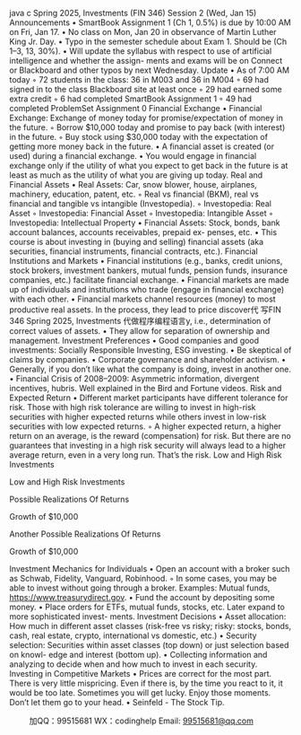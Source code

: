 java c
Spring   2025,   Investments   (FIN   346) 
Session 2 (Wed, Jan 15) 
Announcements 
•   SmartBook   Assignment   1   (Ch   1,   0.5%)   is   due   by   10:00   AM   on   Fri,   Jan   17.
•   No   class   on   Mon,   Jan   20   in   observance   of   Martin   Luther   King   Jr.   Day.
•   Typo   in   the   semester   schedule   about   Exam   1.   Should   be   (Ch   1–3,   13,   30%).
•   Will   update   the   syllabus   with   respect   to   use   of artificial   intelligence   and   whether   the   assign-   ments   and   exams   will   be   on   Connect   or   Blackboard   and   other   typos   by   next   Wednesday.
Update 
•   As   of   7:00   AM   today
◦   72   students   in   the   class:   36   in   M003   and   36   in   M004
◦   69   had   signed   in   to   the   class   Blackboard   site   at   least   once
◦   29   had   earned   some   extra   credit
◦   6   had   completed   SmartBook   Assignment   1
◦   49   had   completed   ProblemSet   Assignment   0
Financial Exchange 
•   Financial   Exchange:      Exchange   of   money   today   for   promise/expectation   of   money   in   the   future.
◦   Borrow   $10,000   today   and   promise   to   pay   back   (with   interest)   in   the   future.
◦   Buy   stock   using   $30,000   today   with   the   expectation   of   getting   more   money   back   in   the future.
•   A   financial   asset   is   created   (or   used)   during   a   financial   exchange.
•   You   would   engage   in   financial   exchange   only   if the   utility   of what   you   expect   to   get   back   in   the   future   is   at   least   as   much   as   the   utility   of what   you   are   giving   up   today.
Real and Financial Assets 
•   Real   Assets:   Car,   snow   blower,   house,   airplanes,   machinery,   education,   patent,   etc.
◦   Real   vs   financial   (BKM),   real   vs   financial   and   tangible   vs   intangible   (Investopedia).
◦ Investopedia:   Real   Asset 
◦ Investopedia:   Financial   Asset 
◦ Investopedia:   Intangible   Asset 
◦ Investopedia:   Intellectual   Property 
•   Financial   Assets:      Stock,    bonds,    bank   account   balances,    accounts   receivables,    prepaid   ex-   penses,   etc.
•   This   course   is   about   investing   in   (buying   and   selling)   financial   assets   (aka   securities,   financial instruments,   financial   contracts,   etc.).
Financial Institutions and Markets 
•   Financial   institutions   (e.g.,   banks,   credit   unions,   stock   brokers,   investment   bankers,   mutual funds,   pension   funds,   insurance   companies,   etc.)   facilitate   financial   exchange.
•   Financial   markets   are   made   up   of individuals   and   institutions who trade   (engage   in   financial   exchange)   with   each   other.
•   Financial   markets   channel   resources   (money)   to   most   productive   real   assets.   In   the   process,   they   lead   to   price   discover代 写FIN 346 Spring 2025, Investments
代做程序编程语言y,   i.e.,   determination   of correct   values   of assets.
•   They   allow   for   separation   of ownership   and   management.
Investment Preferences 
•   Good   companies   and   good   investments: Socially   Responsible   Investing, ESG   investing. 
•   Be   skeptical   of claims   by   companies.
•   Corporate   governance   and   shareholder   activism.
•   Generally,   if   you   don’t   like   what   the   company   is   doing,   invest   in   another   one.
•   Financial   Crisis   of   2008–2009:    Asymmetric   information,    divergent   incentives,   hubris.      Well explained   in   the   Bird   and   Fortune   videos.
Risk and Expected Return 
•   Different market participants have different   tolerance   for   risk.    Those with high   risk   tolerance   are   willing   to   invest   in   high-risk   securities   with   higher   expected   returns   while   others   invest   in   low-risk   securities   with   low   expected   returns.
◦   A   higher   expected   return,   a   higher   return   on   an   average,   is   the   reward   (compensation)   for   risk.    But   there   are   no   guarantees   that   investing   in   a   high   risk   security   will   always   lead   to   a   higher   average   return,   even   in   a   very   long   run.   That’s   the   risk.
Low and High Risk Investments 

Low and High Risk Investments 


Possible Realizations Of Returns 


Growth of $10,000 

Another Possible Realizations Of Returns 


Growth of $10,000 


Investment Mechanics for Individuals 
•   Open   an   account   with   a   broker   such   as   Schwab,   Fidelity,   Vanguard,   Robinhood.
◦   In   some   cases,   you   may   be   able   to   invest   without   going   through   a   broker.      Examples:   Mutual   funds, https://www.treasurydirect.gov.
•   Fund   the   account   by   depositing   some   money.
•   Place   orders   for   ETFs,   mutual   funds,   stocks,   etc.   Later   expand   to   more   sophisticated   invest-   ments.
Investment Decisions 
•   Asset   allocation:   How   much   in   different   asset   classes   (risk-free   vs   risky;   risky:   stocks,   bonds,   cash,   real   estate,   crypto,   international   vs   domestic,   etc.)
•   Security selection:   Securities within asset classes   (top down) or just   selection based   on   knowl-   edge   and   interest   (bottom   up).
•   Collecting   information   and   analyzing   to   decide   when   and   how   much   to   invest   in   each   security.
Investing in Competitive Markets 
•   Prices   are   correct   for   the   most   part.      There   is   very   little   mispricing.      Even   if   there   is,   by   the   time   you   react   to   it,   it   would   be   too   late.      Sometimes   you   will   get   lucky.      Enjoy   those   moments.   Don’t   let   them   go   to   your   head.
• Seinfeld   -   The   Stock   Tip. 

         
加QQ：99515681  WX：codinghelp  Email: 99515681@qq.com
